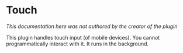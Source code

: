# Touch
*This documentation here was not authored by the creator of the plugin*

This plugin handles touch input (of mobile devices). You cannot programmatically interact with it. It runs in the background.